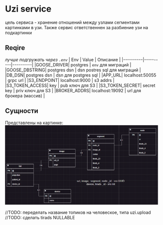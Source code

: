 # Uzi service

цель сервиса - хранение отношений между узлами сегментами картинками в узи. Также сервис ответственнен за разбиение узи на подкартинки

## Reqire
_лучше подгружать через `.env`_
| Env | Value | Описание |
|----------|----------|----------|
|GOOSE_DRIVER| postgres | `env` для миграций |
|GOOSE_DBSTRING| postgres dsn  | dsn postres sql для миграций |
|DB_DSN| postgres dsn | dsn для postgres sql |
|APP_URL| localhost:50055 | grpc url |
|S3_ENDPOINT| localhost:9000 | s3 addrs |
|S3_TOKEN_ACCESS| key | pub ключ для S3 |
|S3_TOKEN_SECRET| secret key | priv ключ для S3 |
|BROKER_ADDRS| localhost:19092 | url для брокера (массив) |

## Сущности

Представлены на картинке: 
![uzi_db](docs/assets/uzi_db.png)

//TODO: переделать название топиков на человеское, типа uzi.upload
//TODO: сделать tirads NULLABLE